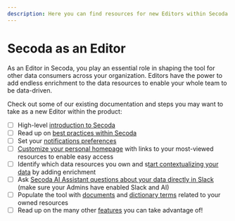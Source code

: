 ```yaml
---
description: Here you can find resources for new Editors within Secoda
---
```


# Secoda as an Editor

As an Editor in Secoda, you play an essential role in shaping the tool for other data consumers across your organization. Editors have the power to add endless enrichment to the data resources to enable your whole team to be data-driven.

Check out some of our existing documentation and steps you may want to take as a new Editor within the product:

* [ ] High-level [introduction to Secoda](../readme/secoda-as-a-viewer/introduction-guide.md)
* [ ] Read up on [best practices within Secoda](../features/ai-assistant/best-practices.md)
* [ ] Set your [notifications preferences](../features/notifications.md)&#x20;
* [ ] [Customize your personal homepage](../features/custom-homepage.md#personal-homepage) with links to your most-viewed resources to enable easy access&#x20;
* [ ] Identify which data resources you own and s[tart contextualizing your data](../resource-and-metadata-management/add-documentation/) by adding enrichment
* [ ] Ask [Secoda AI Assistant questions about your data directly in Slack](../integrations/productivity-tools/slack-connection/slack-ai-assistant.md) (make sure your Admins have enabled Slack and AI)
* [ ] Populate the tool with [documents](../features/documents.md) and [dictionary terms](../features/metrics/) related to your owned resources
* [ ] Read up on the many other [features](../features/) you can take advantage of!
